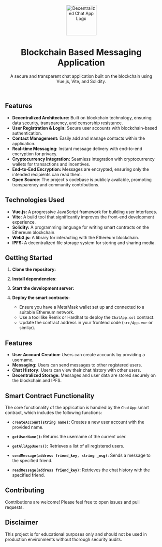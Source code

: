<div align="center">
  <img src="/home/user/chatapp/src/assets/ChatLogo.svg" alt="Decentralized Chat App Logo" width="100">  
</div>

<h1 align="center">Blockchain Based Messaging Application</h1>

<p align="center">
  A secure and transparent chat application built on the blockchain using Vue.js, Vite, and Solidity.
</p>

<br>

## Features

* **Decentralized Architecture:** Built on blockchain technology, ensuring data security, transparency, and censorship resistance.
* **User Registration & Login:** Secure user accounts with blockchain-based authentication.
* **Contact Management:** Easily add and manage contacts within the application.
* **Real-time Messaging:** Instant message delivery with end-to-end encryption for privacy.
* **Cryptocurrency Integration:** Seamless integration with cryptocurrency wallets for transactions and incentives.
* **End-to-End Encryption:** Messages are encrypted, ensuring only the intended recipients can read them.
* **Open Source:**  The project's codebase is publicly available, promoting transparency and community contributions.

## Technologies Used

* **Vue.js:** A progressive JavaScript framework for building user interfaces.
* **Vite:** A build tool that significantly improves the front-end development experience.
* **Solidity:** A programming language for writing smart contracts on the Ethereum blockchain.
* **Web3.js:** A library for interacting with the Ethereum blockchain.
* **IPFS:** A decentralized file storage system for storing and sharing media.

## Getting Started

1. **Clone the repository:**

2. **Install dependencies:**
3. **Start the development server:**
4. **Deploy the smart contracts:**
   - Ensure you have a MetaMask wallet set up and connected to a suitable Ethereum network.
   - Use a tool like Remix or Hardhat to deploy the `ChatApp.sol` contract.
   - Update the contract address in your frontend code (`src/App.vue` or similar).


## Features

* **User Account Creation:** Users can create accounts by providing a username.
* **Messaging:** Users can send messages to other registered users.
* **Chat History:** Users can view their chat history with other users.
* **Decentralized Storage:** Messages and user data are stored securely on the blockchain and IPFS.


## Smart Contract Functionality

The core functionality of the application is handled by the `ChatApp` smart contract, which includes the following functions:

* **`createAccount(string name)`:** Creates a new user account with the provided name.
* **`getUserName()`:** Returns the username of the current user.

* **`getAllAppUsers()`:** Retrieves a list of all registered users.
* **`sendMessage(address friend_key, string _msg)`:** Sends a message to the specified friend.
* **`readMessage(address friend_key)`:** Retrieves the chat history with the specified friend.

## Contributing

Contributions are welcome! Please feel free to open issues and pull requests.


## Disclaimer

This project is for educational purposes only and should not be used in production environments without thorough security audits.

   